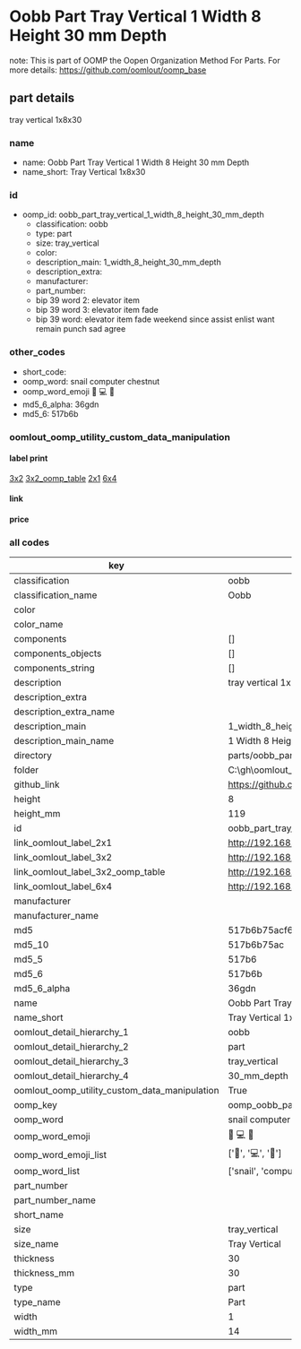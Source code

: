 # Oobb Part Tray Vertical 1 Width 8 Height 30 mm Depth  

note: This is part of OOMP the Oopen Organization Method For Parts. For more details: https://github.com/oomlout/oomp_base

##  part details
  



tray vertical 1x8x30



### name
* name: Oobb Part Tray Vertical 1 Width 8 Height 30 mm Depth
* name_short: Tray Vertical 1x8x30 
### id
* oomp_id: oobb_part_tray_vertical_1_width_8_height_30_mm_depth
  * classification: oobb
  * type: part
  * size: tray_vertical
  * color: 
  * description_main: 1_width_8_height_30_mm_depth
  * description_extra: 
  * manufacturer: 
  * part_number: 
  * bip 39 word 2: elevator item
  * bip 39 word 3: elevator item fade
  * bip 39 word: elevator item fade weekend since assist enlist want remain punch sad agree

### other_codes
* short_code: 
* oomp_word: snail computer chestnut
* oomp_word_emoji :snail: :computer: :chestnut:
* md5_6_alpha: 36gdn
* md5_6: 517b6b






### oomlout_oomp_utility_custom_data_manipulation
#### label print
[3x2](http://192.168.1.245:1112/?label=oomp%2036gdn)
[3x2_oomp_table](http://192.168.1.108:1112/?label=oomp%2036gdn)
[2x1](http://192.168.1.242:1112/?label=oomp%2036gdn)
[6x4](http://192.168.1.55:1112/?label=oomp%2036gdn)    

#### link

                              

#### price







### all codes 
| key | value |  
| --- | --- |  
| classification | oobb |  
| classification_name | Oobb |  
| color |  |  
| color_name |  |  
| components | [] |  
| components_objects | [] |  
| components_string | [] |  
| description | tray vertical 1x8x30 |  
| description_extra |  |  
| description_extra_name |  |  
| description_main | 1_width_8_height_30_mm_depth |  
| description_main_name | 1 Width 8 Height 30 mm Depth |  
| directory | parts/oobb_part_tray_vertical_1_width_8_height_30_mm_depth |  
| folder | C:\gh\oomlout_oobb_version_4_generated_parts\parts\oobb_part_tray_vertical_1_width_8_height_30_mm_depth |  
| github_link | https://github.com/oomlout/oomlout_oomp_part_src/tree/main/parts/oobb_part_tray_vertical_1_width_8_height_30_mm_depth |  
| height | 8 |  
| height_mm | 119 |  
| id | oobb_part_tray_vertical_1_width_8_height_30_mm_depth |  
| link_oomlout_label_2x1 | http://192.168.1.242:1112/?label=oomp%2036gdn |  
| link_oomlout_label_3x2 | http://192.168.1.245:1112/?label=oomp%2036gdn |  
| link_oomlout_label_3x2_oomp_table | http://192.168.1.108:1112/?label=oomp%2036gdn |  
| link_oomlout_label_6x4 | http://192.168.1.55:1112/?label=oomp%2036gdn |  
| manufacturer |  |  
| manufacturer_name |  |  
| md5 | 517b6b75acf6e95837649f90a39db23f |  
| md5_10 | 517b6b75ac |  
| md5_5 | 517b6 |  
| md5_6 | 517b6b |  
| md5_6_alpha | 36gdn |  
| name | Oobb Part Tray Vertical 1 Width 8 Height 30 mm Depth |  
| name_short | Tray Vertical 1x8x30  |  
| oomlout_detail_hierarchy_1 | oobb |  
| oomlout_detail_hierarchy_2 | part |  
| oomlout_detail_hierarchy_3 | tray_vertical |  
| oomlout_detail_hierarchy_4 | 30_mm_depth |  
| oomlout_oomp_utility_custom_data_manipulation | True |  
| oomp_key | oomp_oobb_part_tray_vertical_1_width_8_height_30_mm_depth |  
| oomp_word | snail computer chestnut |  
| oomp_word_emoji | :snail: :computer: :chestnut: |  
| oomp_word_emoji_list | [':snail:', ':computer:', ':chestnut:'] |  
| oomp_word_list | ['snail', 'computer', 'chestnut'] |  
| part_number |  |  
| part_number_name |  |  
| short_name |  |  
| size | tray_vertical |  
| size_name | Tray Vertical |  
| thickness | 30 |  
| thickness_mm | 30 |  
| type | part |  
| type_name | Part |  
| width | 1 |  
| width_mm | 14 |  
